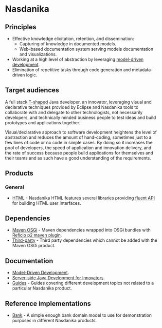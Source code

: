# Nasdanika


## Principles

* Effective knowledge elicitation, retention, and dissemination:
    * Capturing of knowledge in documented models.
    * Web-based documentation system serving models documentation and visualizations. 
* Working at a high level of abstraction by leveraging [model-driven development](articles/mdd.html).
* Elimination of repetitive tasks through code generation and metadata-driven logic.

## Target audiences

A full stack [T-shaped](https://en.wikipedia.org/wiki/T-shaped_skills) Java developer, an innovator, leveraging visual and declarative techniques provided by Eclipse and Nasdanika tools to collaborate with and delegate to other technologists, not necessarily developers, and technically minded business people to test ideas and build prototypes and applications together.

Visual/declarative approach to software development heightens the level of abstraction and reduces the amount of hand-coding, sometimes just to a few lines of code or no code in simple cases. 
By doing so it increases the pool of developers, the speed of application and innovation delivery, and the rate of success because people build applications for themselves and their teams and as such have a good understanding of the requirements.

## Products

### General

* [HTML](products/html/index.html) - Nasdanika HTML features several libraries providing [fluent API](https://en.wikipedia.org/wiki/Fluent_interface) for building HTML user interfaces. 

## Dependencies

* [Maven OSGi](products/maven-osgi/index.html) - Maven dependencies wrapped into OSGi bundles with [Reficio p2 maven plugin](https://github.com/reficio/p2-maven-plugin).
* [Third-party](products/third-party/index.html) - Third party dependencies which cannot be added with the Maven OSGi product. 

## Documentation

* [Model-Driven Development](articles/mdd.html).
* [Server-side Java Development for Innovators](https://server-side-java-development-for-innovators.books.nasdanika.org/).
* [Guides](products/guides/index.html) - Guides covering different development topics not related to a particular Nasdanika product. 

## Reference implementations

* [Bank](products/bank/index.html) - A simple enough bank domain model to use for demonstration purposes in different Nasdanika products. 

